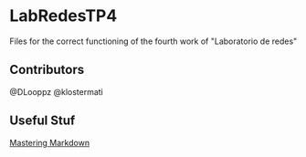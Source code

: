 # LabRedesTP4
Files for the correct functioning of the fourth work of "Laboratorio de redes"

## Contributors
@DLooppz
@klostermati

## Useful Stuf
[Mastering Markdown](https://guides.github.com/features/mastering-markdown/)
